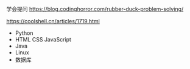 学会提问
https://blog.codinghorror.com/rubber-duck-problem-solving/

https://coolshell.cn/articles/1719.html

- Python
- HTML CSS JavaScript
- Java
- Linux
- 数据库